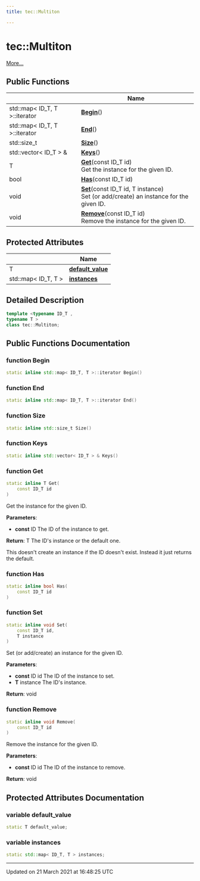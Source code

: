 ```yaml
---
title: tec::Multiton

---
```


# tec::Multiton



 [More...](#detailed-description)

## Public Functions

|                | Name           |
| -------------- | -------------- |
| std::map< ID_T, T >::iterator | **[Begin](/engine/Classes/classtec_1_1_multiton/#function-begin)**() |
| std::map< ID_T, T >::iterator | **[End](/engine/Classes/classtec_1_1_multiton/#function-end)**() |
| std::size_t | **[Size](/engine/Classes/classtec_1_1_multiton/#function-size)**() |
| std::vector< ID_T > & | **[Keys](/engine/Classes/classtec_1_1_multiton/#function-keys)**() |
| T | **[Get](/engine/Classes/classtec_1_1_multiton/#function-get)**(const ID_T id)<br>Get the instance for the given ID.  |
| bool | **[Has](/engine/Classes/classtec_1_1_multiton/#function-has)**(const ID_T id) |
| void | **[Set](/engine/Classes/classtec_1_1_multiton/#function-set)**(const ID_T id, T instance)<br>Set (or add/create) an instance for the given ID.  |
| void | **[Remove](/engine/Classes/classtec_1_1_multiton/#function-remove)**(const ID_T id)<br>Remove the instance for the given ID.  |

## Protected Attributes

|                | Name           |
| -------------- | -------------- |
| T | **[default_value](/engine/Classes/classtec_1_1_multiton/#variable-default_value)**  |
| std::map< ID_T, T > | **[instances](/engine/Classes/classtec_1_1_multiton/#variable-instances)**  |

## Detailed Description

```cpp
template <typename ID_T ,
typename T >
class tec::Multiton;
```

## Public Functions Documentation

### function Begin

```cpp
static inline std::map< ID_T, T >::iterator Begin()
```


### function End

```cpp
static inline std::map< ID_T, T >::iterator End()
```


### function Size

```cpp
static inline std::size_t Size()
```


### function Keys

```cpp
static inline std::vector< ID_T > & Keys()
```


### function Get

```cpp
static inline T Get(
    const ID_T id
)
```

Get the instance for the given ID. 

**Parameters**: 

  * **const** ID The ID of the instance to get. 


**Return**: T The ID's instance or the default one. 

This doesn't create an instance if the ID doesn't exist. Instead it just returns the default. 


### function Has

```cpp
static inline bool Has(
    const ID_T id
)
```


### function Set

```cpp
static inline void Set(
    const ID_T id,
    T instance
)
```

Set (or add/create) an instance for the given ID. 

**Parameters**: 

  * **const** ID id The ID of the instance to set. 
  * **T** instance The ID's instance. 


**Return**: void 

### function Remove

```cpp
static inline void Remove(
    const ID_T id
)
```

Remove the instance for the given ID. 

**Parameters**: 

  * **const** ID id The ID of the instance to remove. 


**Return**: void 

## Protected Attributes Documentation

### variable default_value

```cpp
static T default_value;
```


### variable instances

```cpp
static std::map< ID_T, T > instances;
```


-------------------------------

Updated on 21 March 2021 at 16:48:25 UTC